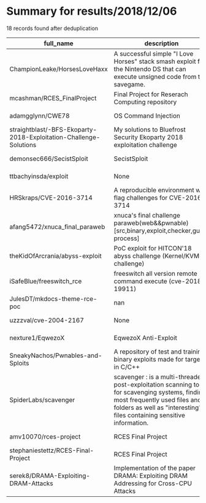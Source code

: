 
# Summary for results/2018/12/06
    
18 records found after deduplication

| full_name | description | html_url | matched_list | matched_count | pushed_at | size | stargazers_count | language | forks_count |
|-------------------------------------------------------------------|----------------------------------------------------------------------------------------------------------------------------------------------------------------------------------------------------------|--------------------------------------------------------------------------------------|-----------------------|-----------------|---------------------------|--------|--------------------|------------------|---------------|
| ChampionLeake/HorsesLoveHaxx | A successful simple "I Love Horses" stack smash exploit for the Nintendo DS that can execute unsigned code from the savegame. | https://github.com/ChampionLeake/HorsesLoveHaxx | ['exploit'] | 1 | 2018-12-06 22:51:10+00:00 | 13 | 3 | C | 0 |
| mcashman/RCES_FinalProject | Final Project for Reserach Computing repository | https://github.com/mcashman/RCES_FinalProject | ['rce'] | 1 | 2018-12-06 17:39:30+00:00 | 1972 | 0 | Jupyter Notebook | 0 |
| adamgglynn/CWE78 | OS Command Injection | https://github.com/adamgglynn/CWE78 | ['command injection'] | 1 | 2018-12-06 20:29:54+00:00 | 13 | 0 | C++ | 0 |
| straightblast/-BFS-Ekoparty-2018-Exploitation-Challenge-Solutions | My solutions to Bluefrost Security Ekoparty 2018 exploitation challenge | https://github.com/straightblast/-BFS-Ekoparty-2018-Exploitation-Challenge-Solutions | ['exploit'] | 1 | 2018-12-06 19:56:51+00:00 | 32 | 1 | Python | 1 |
| demonsec666/SecistSploit | SecistSploit | https://github.com/demonsec666/SecistSploit | ['sploit'] | 1 | 2018-12-06 15:09:38+00:00 | 1902 | 14 | PowerShell | 5 |
| ttbachyinsda/exploit | None | https://github.com/ttbachyinsda/exploit | ['exploit'] | 1 | 2018-12-06 14:29:24+00:00 | 1 | 0 | C | 0 |
| HRSkraps/CVE-2016-3714 | A reproducible environment with flag challenges for CVE-2016-3714 | https://github.com/HRSkraps/CVE-2016-3714 | ['cve-2'] | 1 | 2018-12-06 13:23:05+00:00 | 0 | 0 | | 0 |
| afang5472/xnuca_final_paraweb | xnuca's final challenge paraweb(web&&pwnable) [src,binary,exploit,checker,guard process] | https://github.com/afang5472/xnuca_final_paraweb | ['exploit'] | 1 | 2018-12-06 12:09:18+00:00 | 5315 | 0 | CSS | 1 |
| theKidOfArcrania/abyss-exploit | PoC exploit for HITCON'18 abyss challenge (Kernel/KVM challenge) | https://github.com/theKidOfArcrania/abyss-exploit | ['exploit'] | 1 | 2018-12-06 05:51:38+00:00 | 117 | 3 | C | 2 |
| iSafeBlue/freeswitch_rce | freeswitch all version remote command execute (cve-2018-19911) | https://github.com/iSafeBlue/freeswitch_rce | ['rce'] | 1 | 2018-12-06 08:47:02+00:00 | 1411 | 3 | Python | 2 |
| JulesDT/mkdocs-theme-rce-poc | nan | https://github.com/JulesDT/mkdocs-theme-rce-poc | ['rce', 'rce poc'] | 2 | 2018-12-06 03:05:53+00:00 | 3 | 0 | Python | 0 |
| uzzzval/cve-2004-2167 | None | https://github.com/uzzzval/cve-2004-2167 | ['cve-2'] | 1 | 2018-12-06 11:51:48+00:00 | 12 | 0 | C | 0 |
| nexture1/EqwezoX | EqwezoX Anti-Exploit | https://github.com/nexture1/EqwezoX | ['exploit'] | 1 | 2018-12-06 00:01:00+00:00 | 15 | 0 | | 0 |
| SneakyNachos/Pwnables-and-Sploits | A repository of test and training binary exploits made for targets in C/C++ | https://github.com/SneakyNachos/Pwnables-and-Sploits | ['exploit', 'sploit'] | 2 | 2018-12-06 17:31:59+00:00 | 17745 | 1 | Shell | 1 |
| SpiderLabs/scavenger | scavenger : is a multi-threaded post-exploitation scanning tool for scavenging systems, finding most frequently used files and folders as well as "interesting" files containing sensitive information. | https://github.com/SpiderLabs/scavenger | ['exploit'] | 1 | 2018-12-06 01:02:23+00:00 | 6396 | 185 | Python | 40 |
| amv10070/rces-project | RCES Final Project | https://github.com/amv10070/rces-project | ['rce'] | 1 | 2018-12-06 19:43:33+00:00 | 1014 | 1 | Jupyter Notebook | 0 |
| stephaniestettz/RCES-Final-Project | RCES Final Project | https://github.com/stephaniestettz/RCES-Final-Project | ['rce'] | 1 | 2018-12-06 16:37:47+00:00 | 1135 | 0 | Jupyter Notebook | 1 |
| serek8/DRAMA-Exploiting-DRAM-Attacks | Implementation of the paper DRAMA: Exploiting DRAM Addressing for Cross-CPU Attacks | https://github.com/serek8/DRAMA-Exploiting-DRAM-Attacks | ['exploit'] | 1 | 2018-12-06 23:41:27+00:00 | 116 | 2 | C | 1 |
